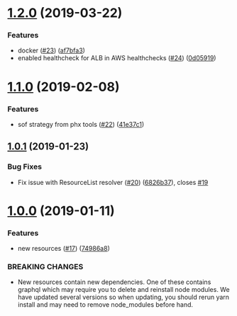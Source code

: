 # [1.2.0](https://github.com/Asymmetrik/graphql-fhir/compare/v1.1.0...v1.2.0) (2019-03-22)


### Features

* docker ([#23](https://github.com/Asymmetrik/graphql-fhir/issues/23)) ([af7bfa3](https://github.com/Asymmetrik/graphql-fhir/commit/af7bfa3))
* enabled healthcheck for ALB in AWS healthchecks ([#24](https://github.com/Asymmetrik/graphql-fhir/issues/24)) ([0d05919](https://github.com/Asymmetrik/graphql-fhir/commit/0d05919))



# [1.1.0](https://github.com/Asymmetrik/graphql-fhir/compare/v1.0.1...v1.1.0) (2019-02-08)


### Features

* sof strategy from phx tools ([#22](https://github.com/Asymmetrik/graphql-fhir/issues/22)) ([41e37c1](https://github.com/Asymmetrik/graphql-fhir/commit/41e37c1))



## [1.0.1](https://github.com/Asymmetrik/graphql-fhir/compare/v1.0.0...v1.0.1) (2019-01-23)


### Bug Fixes

* Fix issue with ResourceList resolver ([#20](https://github.com/Asymmetrik/graphql-fhir/issues/20)) ([6826b37](https://github.com/Asymmetrik/graphql-fhir/commit/6826b37)), closes [#19](https://github.com/Asymmetrik/graphql-fhir/issues/19)



# [1.0.0](https://github.com/Asymmetrik/graphql-fhir/compare/74986a8...v1.0.0) (2019-01-11)


### Features

* new resources ([#17](https://github.com/Asymmetrik/graphql-fhir/issues/17)) ([74986a8](https://github.com/Asymmetrik/graphql-fhir/commit/74986a8))


### BREAKING CHANGES

* New resources contain new dependencies. One of these
contains graphql which may require you to delete and reinstall node
modules. We have updated several versions so when updating, you should
rerun yarn install and may need to remove node_modules before hand.



